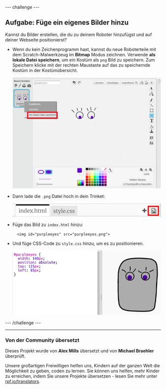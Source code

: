 --- challenge ---

## Aufgabe: Füge ein eigenes Bilder hinzu

Kannst du Bilder erstellen, die du zu deinem Roboter hinzufügst und auf deiner Webseite positionierst?

+ Wenn du kein Zeichenprogramm hast, kannst du neue Roboterteile mit dem Scratch-Malwerkzeug im **Bitmap** Modus zeichnen. Verwende **als lokale Datei speichern**, um ein Kostüm als `png` Bild zu speichern. Zum Speichern klicke mit der rechten Maustaste auf das zu speichernde Kostüm in der Kostümübersicht.
    
    ![Screenshot](images/robot-scratch-paint1.png)

+ Dann lade die `.png` Datei hoch in dein Trinket:
    
    ![Screenshot](images/robot-image-add.png)

+ Füge das Bild zu `index.html` hinzu:
    
        <img id="purpleeyes" src="purpleeyes.png">

+ Und füge CSS-Code zu `style.css` hinzu, um es zu positionieren.
    
    ![Screenshot](images/robot-use-purple-eyes.png)

--- /challenge ---
***
### Von der Community übersetzt 

Dieses Projekt wurde von **Alex Mills** übersetzt und von **Michael Braehler** überprüft. 

Unsere großartigen Freiwilligen helfen uns, Kindern auf der ganzen Welt die Möglichkeit zu geben, coden zu lernen. Sie können uns helfen, mehr Kinder zu erreichen, indem Sie unsere Projekte übersetzen - lesen Sie mehr unter [rpf.io/translators](https://rpf.io/translators).
